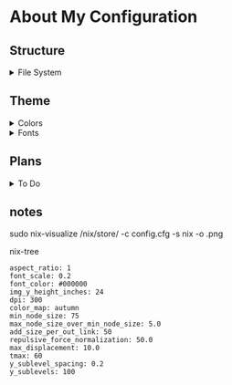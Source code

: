 # About My Configuration

  ## Structure
  <details>
    <summary> File System </summary>

```
.
├─ device
├┬ modules
│├─ flake
│├─ home
│├─ inner
│└─ outer
├─ configuration.nix
└─ flake.nix
```

  </details>

<h2>Theme</h2>

  <details>
    <summary> Colors </summary>

```
.
├┬ Colors
│├┬ Bright
││├─ #FF0000
││├─ #FF8000
││├─ #FFFF00
││├─ #80FF00
││├─ #00FF00
││├─ #00FF80
││├─ #00FFFF
││├─ #0080FF
││├─ #0000FF
││├─ #8000FF
││├─ #FF00FF
││└─ #FF0080
│├┬ Normal
││├─ #E03030
││├─ #E06030
││├─ #E0E030
││├─ #60E030
││├─ #30E030
││├─ #30E060
││├─ #30E0E0
││├─ #3060E0
││├─ #3030E0
││├─ #6030E0
││├─ #E060E0
││└─ #E03030
│└┬ Dim
│ ├─ #C02020
│ ├─ #C06030
│ ├─ #C0C030
│ ├─ #60C000
│ ├─ #30C030
│ ├─ #30C060
│ ├─ #30C0C0
│ ├─ #0060C0
│ ├─ #3030C0
│ ├─ #6030C0
│ ├─ #C030C0
│ └─ #C03060
└┬ Main
 ├┬ Dark
 │├─ #000000 <
 │├─ #070707
 │├─ #0F0F0F >
 │├─ #181818
 │├─ #222222 >
 │├─ #2F2F2F
 │├─ #404040
 │└─ #585858
 ├┬ Gray
 │└─ #808080	<
 └┬ Light
  ├─ #A8A8A8
  ├─ #C0C0C0
  ├─ #D1D1D1
  ├─ #DEDEDE >
  ├─ #E8E8E8
  ├─ #F1F1F1 >
  ├─ #F9F9F9
  └─ #FFFFFF <  
```    

  </details>

  <details>
    <summary> Fonts </summary>

```
.
├┬ Sans-Serif
│└─ Aerial
├┬ Serif
│└─ Tymes
├┬ Mono
│└─ 0xproto Nerd Font
└┬ Emojis
 └─ Twimoji
```

  </details>

  <h2> Plans </h2>

  <details>
    <summary> To Do </summary>


  - [ ] Find a patchbay for pipewire that i like

  - [ ] Config Start Menu etc

  - [ ] Harden
   - https://linux-audit.com/
   - https://github.com/CISOfy/lynis

  </details>

  ## notes

  sudo nix-visualize /nix/store/<package> -c config.cfg -s nix -o <name>.png

  nix-tree

  ```
  aspect_ratio: 1
  font_scale: 0.2
  font_color: #000000
  img_y_height_inches: 24
  dpi: 300
  color_map: autumn
  min_node_size: 75
  max_node_size_over_min_node_size: 5.0
  add_size_per_out_link: 50
  repulsive_force_normalization: 50.0
  max_displacement: 10.0
  tmax: 60
  y_sublevel_spacing: 0.2
  y_sublevels: 100
  ```